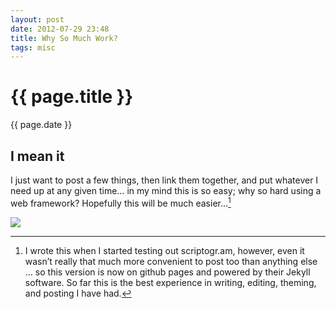```yaml
---
layout: post
date: 2012-07-29 23:48
title: Why So Much Work?
tags: misc
---
```


{{ page.title }}
================

<p class="meta">{{ page.date }}</p>

## I mean it

I just want to post a few things, then link them together, and put whatever I need up at any given time… in my mind this is so easy; why so hard using a web framework? Hopefully this will be much easier…[^1]

![](http://dl.dropbox.com/s/bmx67wcchp8p76p/bjornard_photo_300.jpg)

[^1]: I wrote this when I started testing out scriptogr.am, however, even it wasn’t really that much more convenient to post too than anything else … so this version is now on github pages and powered by their Jekyll software. So far this is the best experience in writing, editing, theming, and posting I have had.